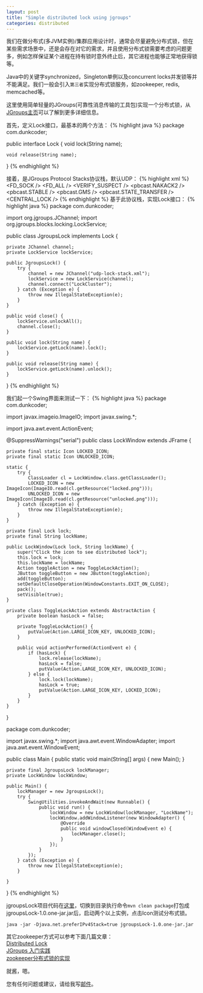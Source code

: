 ```yaml
---
layout: post
title: "Simple distributed lock using jgroups"
categories: distributed
---
```

我们在做分布式(多JVM实例)/集群应用设计时，通常会尽量避免分布式锁，但在某些需求场景中，还是会存在对它的需求，并且使用分布式锁需要考虑的问题更多，例如怎样保证某个进程在持有锁时意外终止后，其它进程也能够正常地获得锁等。

Java中的关键字synchronized，Singleton单例以及concurrent locks并发锁等并不能满足。我们一般会引入`第三者`实现分布式锁服务，如zookeeper, redis, memcached等。

这里使用简单轻量的JGroups(可靠性消息传输的工具包)实现一个分布式锁，从[JGroups主页](http://www.jgroups.org/)可以了解到更多详细信息。

首先，定义Lock接口，最基本的两个方法：
{% highlight java %}
package com.dunkcoder;

public interface Lock {
	void lock(String name);

	void release(String name);
}
{% endhighlight %}

接着，是JGroups Protocol Stacks协议栈，默认UDP：
{% highlight xml %}
<config xmlns="urn:org:jgroups" xmlns:xsi="http://www.w3.org/2001/XMLSchema-instance" xsi:schemaLocation="urn:org:jgroups http://www.jgroups.org/schema/JGroups-3.3.xsd">
	<UDP mcast_port="${jgroups.udp.mcast_port:12345}" receive_on_all_interfaces="true" />
	<PING />
	<MERGE2 />
	<FD_SOCK />
	<FD_ALL />
	<VERIFY_SUSPECT />
	<BARRIER />
	<pbcast.NAKACK2 />
	<UNICAST2 />
	<pbcast.STABLE />
	<pbcast.GMS />
	<UFC />
	<MFC />
	<FRAG2 />
	<RSVP />
	<pbcast.STATE_TRANSFER />
	<CENTRAL_LOCK />
</config>
{% endhighlight %}
基于此协议栈，实现Lock接口：
{% highlight java %}
package com.dunkcoder;

import org.jgroups.JChannel;
import org.jgroups.blocks.locking.LockService;

public class JgroupsLock implements Lock {

	private JChannel channel;
	private LockService lockService;

	public JgroupsLock() {
		try {
			channel = new JChannel("udp-lock-stack.xml");
			lockService = new LockService(channel);
			channel.connect("LockCluster");
		} catch (Exception e) {
			throw new IllegalStateException(e);
		}
	}

	public void close() {
		lockService.unlockAll();
		channel.close();
	}

	public void lock(String name) {
		lockService.getLock(name).lock();
	}

	public void release(String name) {
		lockService.getLock(name).unlock();
	}
}
{% endhighlight %}

我们起一个Swing界面来测试一下：
{% highlight java %}
package com.dunkcoder;

import javax.imageio.ImageIO;
import javax.swing.*;

import java.awt.event.ActionEvent;

@SuppressWarnings("serial")
public class LockWindow extends JFrame {

	private final static Icon LOCKED_ICON;
	private final static Icon UNLOCKED_ICON;

	static {
		try {
			ClassLoader cl = LockWindow.class.getClassLoader();
			LOCKED_ICON = new ImageIcon(ImageIO.read(cl.getResource("locked.png")));
			UNLOCKED_ICON = new ImageIcon(ImageIO.read(cl.getResource("unlocked.png")));
		} catch (Exception e) {
			throw new IllegalStateException(e);
		}
	}

	private final Lock lock;
	private final String lockName;

	public LockWindow(Lock lock, String lockName) {
		super("Click the icon to see distributed lock");
		this.lock = lock;
		this.lockName = lockName;
		Action toggleAction = new ToggleLockAction();
		JButton toggleButton = new JButton(toggleAction);
		add(toggleButton);
		setDefaultCloseOperation(WindowConstants.EXIT_ON_CLOSE);
		pack();
		setVisible(true);
	}

	private class ToggleLockAction extends AbstractAction {
		private boolean hasLock = false;

		private ToggleLockAction() {
			putValue(Action.LARGE_ICON_KEY, UNLOCKED_ICON);
		}

		public void actionPerformed(ActionEvent e) {
			if (hasLock) {
				lock.release(lockName);
				hasLock = false;
				putValue(Action.LARGE_ICON_KEY, UNLOCKED_ICON);
			} else {
				lock.lock(lockName);
				hasLock = true;
				putValue(Action.LARGE_ICON_KEY, LOCKED_ICON);
			}
		}
	}
}

package com.dunkcoder;

import javax.swing.*;
import java.awt.event.WindowAdapter;
import java.awt.event.WindowEvent;

public class Main {
	public static void main(String[] args) {
		new Main();
	}

	private final JgroupsLock lockManager;
	private LockWindow lockWindow;

	public Main() {
		lockManager = new JgroupsLock();
		try {
			SwingUtilities.invokeAndWait(new Runnable() {
				public void run() {
					lockWindow = new LockWindow(lockManager, "LockName");
					lockWindow.addWindowListener(new WindowAdapter() {
						@Override
						public void windowClosed(WindowEvent e) {
							lockManager.close();
						}
					});
				}
			});
		} catch (Exception e) {
			throw new IllegalStateException(e);
		}

	}
}
{% endhighlight %}

jgroupsLock项目代码在[这里]()，切换到目录执行命令`mvn clean package`打包成jgroupsLock-1.0.one-jar.jar后，启动两个以上实例，点击Icon测试分布式锁。

	java -jar -Djava.net.preferIPv4Stack=true jgroupsLock-1.0.one-jar.jar

其它zookeeper方式可以参考下面几篇文章：<br/>
[Distributed Lock](http://whitesock.iteye.com/blog/1138579)<br/>
[JGroups 入门实践](http://www.cnblogs.com/fangfan/p/4042823.html)<br/>
[zookeeper分布式锁的实现](http://graduter.iteye.com/blog/2024190)


就酱，嗯。

您有任何问题或建议，请给我写[邮件](mailto:yinwer81@gmail.com)。
